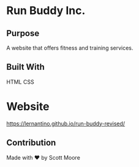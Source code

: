# Run Buddy Inc.

## Purpose

A website that offers fitness and training services.

## Built With

HTML
CSS

# Website

https://lernantino.github.io/run-buddy-revised/

## Contribution

Made with ❤️ by Scott Moore

